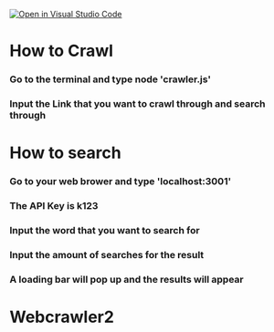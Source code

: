 [![Open in Visual Studio Code](https://classroom.github.com/assets/open-in-vscode-c66648af7eb3fe8bc4f294546bfd86ef473780cde1dea487d3c4ff354943c9ae.svg)](https://classroom.github.com/online_ide?assignment_repo_id=10658293&assignment_repo_type=AssignmentRepo)
# How to Crawl
### Go to the terminal and type node 'crawler.js'
### Input the Link that you want to crawl through and search through

# How to search
### Go to your web brower and type 'localhost:3001'
### The API Key is k123
### Input the word that you want to search for
### Input the amount of searches for the result
### A loading bar will pop up and the results will appear
# Webcrawler2
